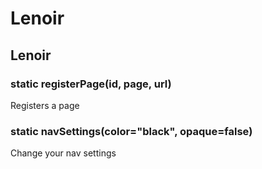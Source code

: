 # Lenoir
## Lenoir
### static registerPage(id, page, url)
Registers a page  
  ### static navSettings(color="black", opaque=false)
Change your nav settings  
  